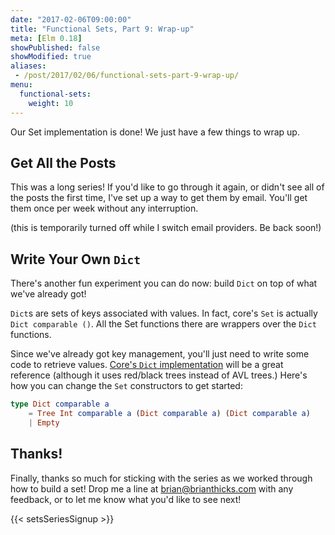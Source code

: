 ```yaml
---
date: "2017-02-06T09:00:00"
title: "Functional Sets, Part 9: Wrap-up"
meta: [Elm 0.18]
showPublished: false
showModified: true
aliases:
 - /post/2017/02/06/functional-sets-part-9-wrap-up/
menu:
  functional-sets:
    weight: 10
---
```


Our Set implementation is done!
We just have a few things to wrap up.

<!--more-->

## Get All the Posts

This was a long series!
If you'd like to go through it again, or didn't see all of the posts the first time, I've set up a way to get them by email.
You'll get them once per week without any interruption.

(this is temporarily turned off while I switch email providers.
Be back soon!)

<!--[Sign up here to get the post series in your inbox.](https://www.getdrip.com/forms/40161339/submissions/new)-->

## Write Your Own `Dict`

There's another fun experiment you can do now: build `Dict` on top of what we've already got!

`Dict`s are sets of keys associated with values.
In fact, core's `Set` is actually `Dict comparable ()`.
All the Set functions there are wrappers over the `Dict` functions.

Since we've already got key management, you'll just need to write some code to retrieve values.
[Core's `Dict` implementation](https://github.com/elm-lang/core/blob/master/src/Dict.elm) will be a great reference (although it uses red/black trees instead of AVL trees.)
Here's how you can change the `Set` constructors to get started:

```elm
type Dict comparable a
    = Tree Int comparable a (Dict comparable a) (Dict comparable a)
    | Empty
```

## Thanks!

Finally, thanks so much for sticking with the series as we worked through how to build a set!
Drop me a line at [brian@brianthicks.com](mailto:brian@brianthicks.com) with any feedback, or to let me know what you'd like to see next!

{{< setsSeriesSignup >}}

